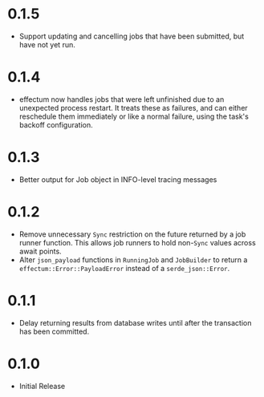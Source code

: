 # 0.1.5

- Support updating and cancelling jobs that have been submitted, but have not yet run.

# 0.1.4

- effectum now handles jobs that were left unfinished due to an unexpected process restart. It treats these as failures,
    and can either reschedule them immediately or like a normal failure, using the task's backoff configuration.

# 0.1.3

- Better output for Job object in INFO-level tracing messages

# 0.1.2

- Remove unnecessary `Sync` restriction on the future returned by a job runner function. This allows job runners to hold
    non-`Sync` values across await points.
- Alter `json_payload` functions in `RunningJob` and `JobBuilder` to return a `effectum::Error::PayloadError` instead of a `serde_json::Error`.

# 0.1.1

- Delay returning results from database writes until after the transaction has been committed.

# 0.1.0

- Initial Release
